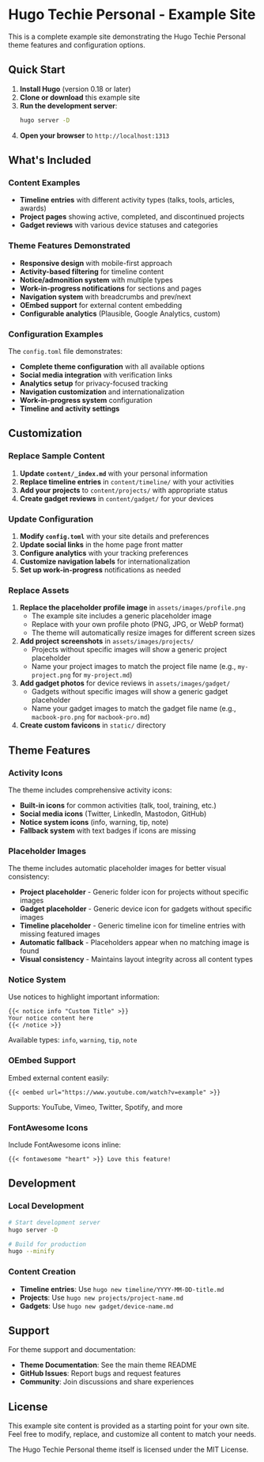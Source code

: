 # Hugo Techie Personal - Example Site

This is a complete example site demonstrating the Hugo Techie Personal theme features and configuration options.

## Quick Start

1. **Install Hugo** (version 0.18 or later)
2. **Clone or download** this example site
3. **Run the development server**:
   ```bash
   hugo server -D
   ```
4. **Open your browser** to `http://localhost:1313`

## What's Included

### Content Examples
- **Timeline entries** with different activity types (talks, tools, articles, awards)
- **Project pages** showing active, completed, and discontinued projects
- **Gadget reviews** with various device statuses and categories

### Theme Features Demonstrated
- **Responsive design** with mobile-first approach
- **Activity-based filtering** for timeline content
- **Notice/admonition system** with multiple types
- **Work-in-progress notifications** for sections and pages
- **Navigation system** with breadcrumbs and prev/next
- **OEmbed support** for external content embedding
- **Configurable analytics** (Plausible, Google Analytics, custom)

### Configuration Examples
The `config.toml` file demonstrates:
- **Complete theme configuration** with all available options
- **Social media integration** with verification links
- **Analytics setup** for privacy-focused tracking
- **Navigation customization** and internationalization
- **Work-in-progress system** configuration
- **Timeline and activity settings**

## Customization

### Replace Sample Content
1. **Update `content/_index.md`** with your personal information
2. **Replace timeline entries** in `content/timeline/` with your activities
3. **Add your projects** to `content/projects/` with appropriate status
4. **Create gadget reviews** in `content/gadget/` for your devices

### Update Configuration
1. **Modify `config.toml`** with your site details and preferences
2. **Update social links** in the home page front matter
3. **Configure analytics** with your tracking preferences
4. **Customize navigation labels** for internationalization
5. **Set up work-in-progress** notifications as needed

### Replace Assets
1. **Replace the placeholder profile image** in `assets/images/profile.png`
   - The example site includes a generic placeholder image
   - Replace with your own profile photo (PNG, JPG, or WebP format)
   - The theme will automatically resize images for different screen sizes
2. **Add project screenshots** in `assets/images/projects/`
   - Projects without specific images will show a generic project placeholder
   - Name your project images to match the project file name (e.g., `my-project.png` for `my-project.md`)
3. **Add gadget photos** for device reviews in `assets/images/gadget/`
   - Gadgets without specific images will show a generic gadget placeholder
   - Name your gadget images to match the gadget file name (e.g., `macbook-pro.png` for `macbook-pro.md`)
4. **Create custom favicons** in `static/` directory

## Theme Features

### Activity Icons
The theme includes comprehensive activity icons:
- **Built-in icons** for common activities (talk, tool, training, etc.)
- **Social media icons** (Twitter, LinkedIn, Mastodon, GitHub)
- **Notice system icons** (info, warning, tip, note)
- **Fallback system** with text badges if icons are missing

### Placeholder Images
The theme includes automatic placeholder images for better visual consistency:
- **Project placeholder** - Generic folder icon for projects without specific images
- **Gadget placeholder** - Generic device icon for gadgets without specific images
- **Timeline placeholder** - Generic timeline icon for timeline entries with missing featured images
- **Automatic fallback** - Placeholders appear when no matching image is found
- **Visual consistency** - Maintains layout integrity across all content types

### Notice System
Use notices to highlight important information:
```hugo
{{< notice info "Custom Title" >}}
Your notice content here
{{< /notice >}}
```

Available types: `info`, `warning`, `tip`, `note`

### OEmbed Support
Embed external content easily:
```hugo
{{< oembed url="https://www.youtube.com/watch?v=example" >}}
```

Supports: YouTube, Vimeo, Twitter, Spotify, and more

### FontAwesome Icons
Include FontAwesome icons inline:
```hugo
{{< fontawesome "heart" >}} Love this feature!
```

## Development

### Local Development
```bash
# Start development server
hugo server -D

# Build for production
hugo --minify
```

### Content Creation
- **Timeline entries**: Use `hugo new timeline/YYYY-MM-DD-title.md`
- **Projects**: Use `hugo new projects/project-name.md`
- **Gadgets**: Use `hugo new gadget/device-name.md`

## Support

For theme support and documentation:
- **Theme Documentation**: See the main theme README
- **GitHub Issues**: Report bugs and request features
- **Community**: Join discussions and share experiences

## License

This example site content is provided as a starting point for your own site. Feel free to modify, replace, and customize all content to match your needs.

The Hugo Techie Personal theme itself is licensed under the MIT License.
